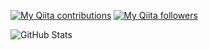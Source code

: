 
[![My Qiita contributions](https://qiita-badge.apiapi.app/s/ke_sukesakuma/contributions.svg)](http://qiita.com/ke_sukesakuma)
[![My Qiita followers](https://qiita-badge.apiapi.app/s/ke_sukesakuma/followers.svg)](http://qiita.com/ke_sukesakuma)

![GitHub Stats](https://github-readme-stats.vercel.app/api?username=k-suke39&show_icons=true&theme=graywhite)
